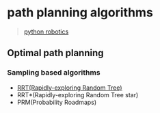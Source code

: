 # path planning algorithms
> [python robotics](https://github.com/AtsushiSakai/PythonRobotics#support)

## Optimal path planning

### Sampling based algorithms

- [RRT(Rapidly-exploring Random Tree)](./docs/RRT.md)
- RRT*(Rapidly-exploring Random Tree star)
- PRM(Probability Roadmaps)